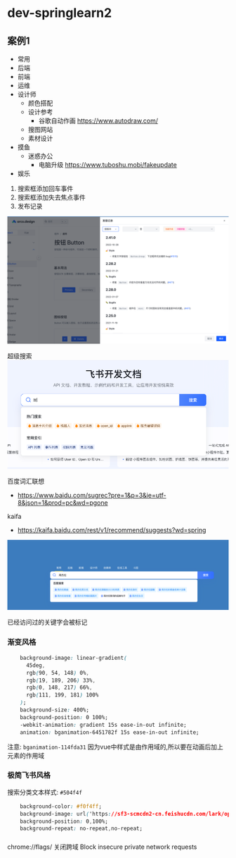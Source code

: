 # dev-springlearn2


## 案例1

- 常用
- 后端
- 前端
- 运维
- 设计师
	- 颜色搭配
	- 设计参考
		- 谷歌自动作画 https://www.autodraw.com/
	- 搜图网站
	- 素材设计
- 摸鱼
	- 迷惑办公
		- 电脑升级 https://www.tuboshu.mobi/fakeupdate
- 娱乐



1. 搜索框添加回车事件
2. 搜索框添加失去焦点事件
3. 发布记录

![img_1.png](img_1.png)

超级搜索
![img.png](img.png)



百度词汇联想
- https://www.baidu.com/sugrec?pre=1&p=3&ie=utf-8&json=1&prod=pc&wd=pgone


kaifa
- https://kaifa.baidu.com/rest/v1/recommend/suggests?wd=spring


![img_2.png](img_2.png)

已经访问过的关键字会被标记



### 渐变风格

```css 
    background-image: linear-gradient(
      45deg,
      rgb(90, 54, 148) 0%,
      rgb(19, 189, 206) 33%,
      rgb(0, 148, 217) 66%,
      rgb(111, 199, 181) 100%
    );
    background-size: 400%;
    background-position: 0 100%;
    -webkit-animation: gradient 15s ease-in-out infinite;
    animation: bganimation-6451782f 15s ease-in-out infinite;
```

注意: `bganimation-114fda31` 因为vue中样式是由作用域的,所以要在动画后加上元素的作用域



### 极简飞书风格

搜索分类文本样式: `#504f4f`

```css 
    background-color: #f0f4ff;
    background-image: url('https://sf3-scmcdn2-cn.feishucdn.com/lark/open/doc/frontend/images/home-banner-left-572185fb.png'),url('https://sf3-scmcdn2-cn.feishucdn.com/lark/open/doc/frontend/images/home-banner-right-c40ab17b.png');
    background-position: 0,100%;
    background-repeat: no-repeat,no-repeat;
```


### 
chrome://flags/
关闭跨域 Block insecure private network requests
